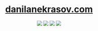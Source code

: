 <h1 align="center">
    <a href="https://danilanekrasov.com/">danilanekrasov.com</a>
</h1>

<p align="center">
    <a href="https://github.com/danilanekrasov/danilanekrasov.github.io/commits/" title="last commit"><img src="https://img.shields.io/github/last-commit/danilanekrasov/danilanekrasov.github.io?style=flat"></a>
   <a href="https://github.com/danilanekrasov/danilanekrasov.github.io/commits/" title="commit activity"><img src="https://img.shields.io/github/commit-activity/m/danilanekrasov/danilanekrasov.github.io?style=flat"></a>  
  <a href="https://github.com/danilanekrasov/danilanekrasov.github.io/actions?query=workflow%3ACI" title="build status"><img src="https://github.com/danilanekrasov/danilanekrasov.github.io/workflows/CI/badge.svg"></a>
  <a href="https://github.com/danilanekrasov/danilanekrasov.github.io/blob/master/LICENSE" title="license"><img src="https://img.shields.io/github/license/danilanekrasov/danilanekrasov.github.io"></a>
